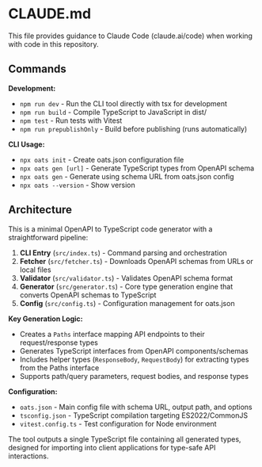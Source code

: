 # CLAUDE.md

This file provides guidance to Claude Code (claude.ai/code) when working with code in this repository.

## Commands

**Development:**
- `npm run dev` - Run the CLI tool directly with tsx for development
- `npm run build` - Compile TypeScript to JavaScript in dist/
- `npm test` - Run tests with Vitest
- `npm run prepublishOnly` - Build before publishing (runs automatically)

**CLI Usage:**
- `npx oats init` - Create oats.json configuration file
- `npx oats gen [url]` - Generate TypeScript types from OpenAPI schema
- `npx oats gen` - Generate using schema URL from oats.json config
- `npx oats --version` - Show version

## Architecture

This is a minimal OpenAPI to TypeScript code generator with a straightforward pipeline:

1. **CLI Entry** (`src/index.ts`) - Command parsing and orchestration
2. **Fetcher** (`src/fetcher.ts`) - Downloads OpenAPI schemas from URLs or local files
3. **Validator** (`src/validator.ts`) - Validates OpenAPI schema format
4. **Generator** (`src/generator.ts`) - Core type generation engine that converts OpenAPI schemas to TypeScript
5. **Config** (`src/config.ts`) - Configuration management for oats.json

**Key Generation Logic:**
- Creates a `Paths` interface mapping API endpoints to their request/response types
- Generates TypeScript interfaces from OpenAPI components/schemas
- Includes helper types (`ResponseBody`, `RequestBody`) for extracting types from the Paths interface
- Supports path/query parameters, request bodies, and response types

**Configuration:**
- `oats.json` - Main config file with schema URL, output path, and options
- `tsconfig.json` - TypeScript compilation targeting ES2022/CommonJS
- `vitest.config.ts` - Test configuration for Node environment

The tool outputs a single TypeScript file containing all generated types, designed for importing into client applications for type-safe API interactions.